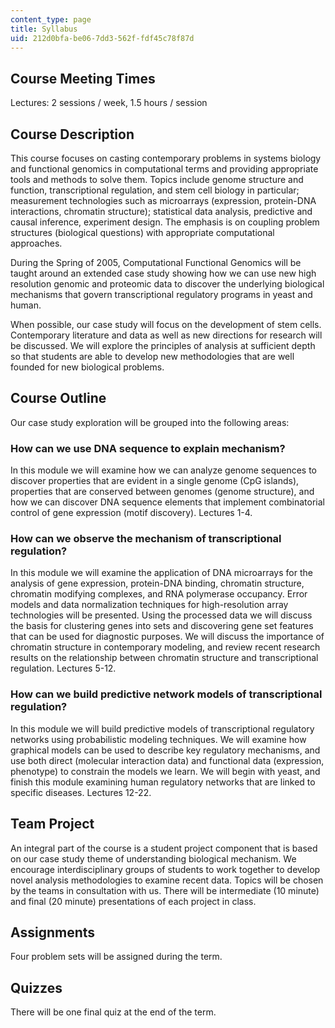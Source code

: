 ```yaml
---
content_type: page
title: Syllabus
uid: 212d0bfa-be06-7dd3-562f-fdf45c78f87d
---
```


Course Meeting Times
--------------------

Lectures: 2 sessions / week, 1.5 hours / session

Course Description
------------------

This course focuses on casting contemporary problems in systems biology and functional genomics in computational terms and providing appropriate tools and methods to solve them. Topics include genome structure and function, transcriptional regulation, and stem cell biology in particular; measurement technologies such as microarrays (expression, protein-DNA interactions, chromatin structure); statistical data analysis, predictive and causal inference, experiment design. The emphasis is on coupling problem structures (biological questions) with appropriate computational approaches.

During the Spring of 2005, Computational Functional Genomics will be taught around an extended case study showing how we can use new high resolution genomic and proteomic data to discover the underlying biological mechanisms that govern transcriptional regulatory programs in yeast and human.

When possible, our case study will focus on the development of stem cells. Contemporary literature and data as well as new directions for research will be discussed. We will explore the principles of analysis at sufficient depth so that students are able to develop new methodologies that are well founded for new biological problems.

Course Outline
--------------

Our case study exploration will be grouped into the following areas:

### How can we use DNA sequence to explain mechanism?

In this module we will examine how we can analyze genome sequences to discover properties that are evident in a single genome (CpG islands), properties that are conserved between genomes (genome structure), and how we can discover DNA sequence elements that implement combinatorial control of gene expression (motif discovery). Lectures 1-4.

### How can we observe the mechanism of transcriptional regulation?

In this module we will examine the application of DNA microarrays for the analysis of gene expression, protein-DNA binding, chromatin structure, chromatin modifying complexes, and RNA polymerase occupancy. Error models and data normalization techniques for high-resolution array technologies will be presented. Using the processed data we will discuss the basis for clustering genes into sets and discovering gene set features that can be used for diagnostic purposes. We will discuss the importance of chromatin structure in contemporary modeling, and review recent research results on the relationship between chromatin structure and transcriptional regulation. Lectures 5-12.

### How can we build predictive network models of transcriptional regulation?

In this module we will build predictive models of transcriptional regulatory networks using probabilistic modeling techniques. We will examine how graphical models can be used to describe key regulatory mechanisms, and use both direct (molecular interaction data) and functional data (expression, phenotype) to constrain the models we learn. We will begin with yeast, and finish this module examining human regulatory networks that are linked to specific diseases. Lectures 12-22.

Team Project
------------

An integral part of the course is a student project component that is based on our case study theme of understanding biological mechanism. We encourage interdisciplinary groups of students to work together to develop novel analysis methodologies to examine recent data. Topics will be chosen by the teams in consultation with us. There will be intermediate (10 minute) and final (20 minute) presentations of each project in class.

Assignments
-----------

Four problem sets will be assigned during the term.

Quizzes
-------

There will be one final quiz at the end of the term.